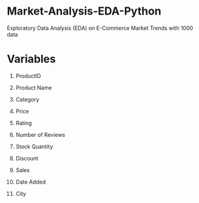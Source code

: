 # Market-Analysis-EDA-Python
Exploratory Data Analysis (EDA) on E-Commerce Market Trends with 1000 data

# Variables

1. ProductID

2. Product Name

3. Category

4. Price

5. Rating

6. Number of Reviews

7. Stock Quantity

8. Discount

9. Sales

10. Date Added

11. City
